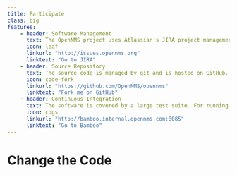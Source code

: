 ```yaml
---
title: Participate
class: big
features:
    - header: Software Management
      text: The OpenNMS project uses Atlassian's JIRA project management platform. We thank Atlassian for providing a no-cost license to the project.
      icon: leaf
      linkurl: "http://issues.opennms.org"
      linktext: "Go to JIRA"
    - header: Source Repository
      text: The source code is managed by git and is hosted on GitHub. We also use a pull request driven approach to submit patches for bug fixes or enhancements.
      icon: code-fork
      linkurl: "https://github.com/OpenNMS/opennms"
      linktext: "Fork me on GitHub"
    - header: Continuous Integration
      text: The software is covered by a large test suite. For running test suits and build packages for deployment we use Atlassian Bamboo.
      icon: cogs
      linkurl: "http://bamboo.internal.opennms.com:8085"
      linktext: "Go to Bamboo"
---
```


# Change the Code
